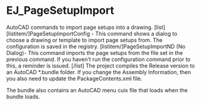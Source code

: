 # EJ_PageSetupImport
AutoCAD commands to import page setups into a drawing.
[list]
[listitem/]PageSetupImportConfig - This command shows a dialog to choose a drawing or template to import page setups from. The configuration is saved in the registry.
[listitem/]PageSetupImportND (No Dialog)- This command imports the page setups from the file set in the previous command. If you haven't run the configuration command prior to this, a reminder is issued.
[/list]
The project compiles the Release version to an AutoCAD *.bundle folder. If you change the Assembly Information, then you also need to update the PackageContents.xml file.

The bundle also contains an AutoCAD menu cuix file that loads when the bundle loads.
